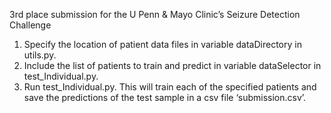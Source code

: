  3rd place submission for the U Penn & Mayo Clinic’s Seizure Detection Challenge
    
1.  Specify the location of patient data files in variable dataDirectory in utils.py.  
2.  Include the list of patients to train and predict in variable dataSelector in
    test_Individual.py.  
3.  Run test_Individual.py.  This will train each of the specified patients and save the
    predictions of the test sample in a csv file ‘submission.csv’.